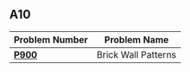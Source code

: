  ##  A10

| Problem Number | Problem Name |
| ----------- | ---------------------- |
| **<a href="https://github.com/Preassume/4883-PT-Riddle/tree/main/Assignments/A10/P900">P900</a>** | Brick Wall Patterns |
